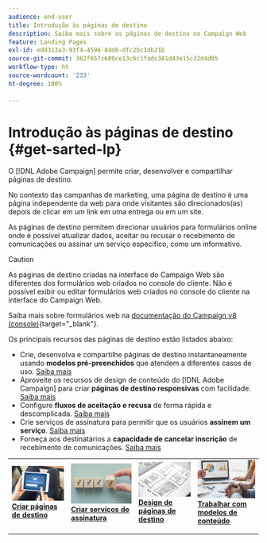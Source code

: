```yaml
---
audience: end-user
title: Introdução às páginas de destino
description: Saiba mais sobre as páginas de destino no Campaign Web
feature: Landing Pages
exl-id: edd313a3-93f4-4596-8dd6-dfc2bc3db21b
source-git-commit: 362f657c689ce13c6c1fadc381d43e15c32d4d05
workflow-type: ht
source-wordcount: '233'
ht-degree: 100%

---
```


# Introdução às páginas de destino {#get-sarted-lp}

O [!DNL Adobe Campaign] permite criar, desenvolver e compartilhar páginas de destino.

No contexto das campanhas de marketing, uma página de destino é uma página independente da web para onde visitantes são direcionados(as) depois de clicar em um link em uma entrega ou em um site.

As páginas de destino permitem direcionar usuários para formulários online onde é possível atualizar dados, aceitar ou recusar o recebimento de comunicações ou assinar um serviço específico, como um informativo.

>[!CAUTION]
>
>As páginas de destino criadas na interface do Campaign Web são diferentes dos formulários web criados no console do cliente. Não é possível exibir ou editar formulários web criados no console do cliente na interface do Campaign Web.
>
>Saiba mais sobre formulários web na [documentação do Campaign v8 (console)](https://experienceleague.adobe.com/docs/campaign/campaign-v8/content/webapps.html?lang=pt-BR){target="_blank"}.

Os principais recursos das páginas de destino estão listados abaixo:

* Crie, desenvolva e compartilhe páginas de destino instantaneamente usando **modelos pré-preenchidos** que atendem a diferentes casos de uso. [Saiba mais](create-lp.md)
* Aproveite os recursos de design de conteúdo do [!DNL Adobe Campaign] para criar **páginas de destino responsivas** com facilidade. [Saiba mais](lp-content.md)
* Configure **fluxos de aceitação e recusa** de forma rápida e descomplicada. [Saiba mais](lp-use-cases.md)
* Crie serviços de assinatura para permitir que os usuários **assinem um serviço**. [Saiba mais](lp-use-cases.md#lp-subscription)
* Forneça aos destinatários a **capacidade de cancelar inscrição** de recebimento de comunicações. [Saiba mais](lp-use-cases.md#lp-unsubscription)
  <!--Send a **confirmation email** upon opt-in or opt-out.-->

<table style="table-layout:fixed"><tr style="border: 0;">
<td>
<a href="create-lp.md">
<img alt="Lead" src="../assets/do-not-localize/lp-subscription.jpeg">
</a>
<div><a href="create-lp.md"><strong>Criar páginas de destino</strong>
</div>
<p>
</td>
<td>
<a href="../audience/manage-services.md">
<img alt="Pouco frequente" src="../assets/do-not-localize/lp-list.jpg">
</a>
<div>
<a href="../audience/manage-services.md"><strong>Criar serviços de assinatura</strong></a>
</div>
<p></td>
<td>
<a href="lp-content.md">
<img alt="Validação" src="../assets/do-not-localize/lp-design.jpg">
</a>
<div>
<a href="lp-content.md"><strong>Design de páginas de destino</strong></a>
</div>
<p>
</td>
<td>
<a href="lp-templates.md">
<img alt="Validação" src="../assets/do-not-localize/lp-reporting.jpg">
</a>
<div>
<a href="lp-templates.md"><strong>Trabalhar com modelos de conteúdo</strong></a>
</div>
<p>
</td>
</tr></table>
